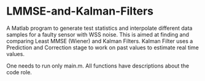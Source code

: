 # LMMSE-and-Kalman-Filters
A Matlab program to generate test statistics and interpolate different data samples for a faulty sensor with WSS noise. This is aimed at finding and comparing Least MMSE (Wiener) and Kalman Filters. Kalman Filter uses a Prediction and Correction stage to work on past values to estimate real time values.  

One needs to run only main.m. All functions have descriptions about the code role.

